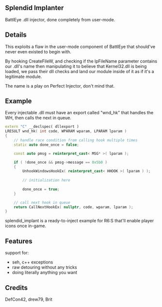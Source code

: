 ## Splendid Implanter

BattlEye .dll injector, done completely from user-mode.

## Details

This exploits a flaw in the user-mode component of BattlEye that should've never even existed to begin with.

By hooking CreateFileW, and checking if the lpFileName parameter contains our .dll's name then manipulating it to believe that Kernel32.dll is being loaded, we pass their dll checks and land our module inside of it as if it's a legitimate module.

The name is a play on Perfect Injector, don't mind that.

## Example

Every injectable .dll must have an export called "wnd_hk" that handles the WH, then calls the next in queue.

```cpp
extern "C" __declspec( dllexport )
LRESULT wnd_hk( int code, WPARAM wparam, LPARAM lparam )
{
	// handle race condition from calling hook multiple times
	static auto done_once = false;

	const auto pmsg = reinterpret_cast< MSG* >( lparam );

	if ( !done_once && pmsg->message == 0x5b0 )
	{
		UnhookWindowsHookEx( reinterpret_cast< HHOOK >( lparam ) );
		
		// initialization here
		
		done_once = true;
	}

	// call next hook in queue
	return CallNextHookEx( nullptr, code, wparam, lparam );
}
```

splendid_implant is a ready-to-inject example for R6:S that'll enable player icons once in-game.

## Features

support for:

- seh, c++ exceptions
- raw detouring without any tricks
- doing literally anything you want

## Credits

DefCon42, drew79, Brit
